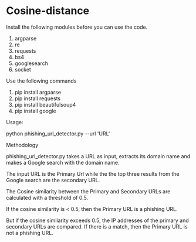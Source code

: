 # Cosine-distance
Install the following modules before you can use the code.
1. argparse
2. re
3. requests
4. bs4
5. googlesearch
6. socket

Use the following commands
1. pip install argparse
3. pip install requests
4. pip install beautifulsoup4
5. pip install google

Usage:


python phishing_url_detector.py --url 'URL'

Methodology

phishing_url_detector.py takes a URL as input, extracts its domain name and makes a Google search with the domain name.

The input URL is the Primary Url while the the top three results from the Google search are the secondary URL.

The Cosine similarity between the Primary and Secondary URLs are calculated with a threshold of 0.5.

If the cosine similarity is < 0.5, then the Primary URL is a phishing URL.

But if the cosine similarity exceeds 0.5, the IP addresses of the primary and secondary URLs are compared. If there is a match, then the Primary URL is not a phishing URL. 

